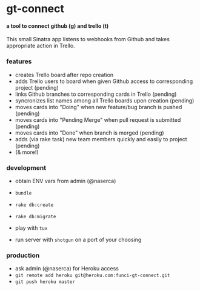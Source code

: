 # gt-connect

#### a tool to connect github (g) and trello (t)

This small Sinatra app listens to webhooks from Github and takes appropriate action in Trello.

### features

* creates Trello board after repo creation
* adds Trello users to board when given Github access to corresponding project (pending)
* links Github branches to corresponding cards in Trello (pending)
* syncronizes list names among all Trello boards upon creation (pending)
* moves cards into "Doing" when new feature/bug branch is pushed (pending)
* moves cards into "Pending Merge" when pull request is submitted (pending)
* moves cards into "Done" when branch is merged (pending)
* adds (via rake task) new team members quickly and easily to project (pending)
* (& more!)

### development

* obtain ENV vars from admin (@naserca)

* `bundle`
* `rake db:create`
* `rake db:migrate`

* play with `tux`
* run server with `shotgun` on a port of your choosing

### production

* ask admin (@naserca) for Heroku access
* `git remote add heroku git@heroku.com:funci-gt-connect.git`
* `git push heroku master`